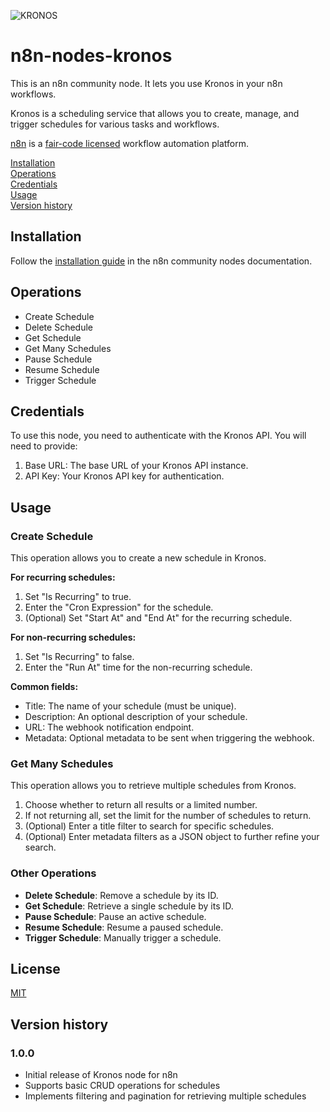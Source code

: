 ![KRONOS](https://github.com/user-attachments/assets/12d572a7-335a-41f2-9429-bedd2dab9a20)

# n8n-nodes-kronos

This is an n8n community node. It lets you use Kronos in your n8n workflows.

Kronos is a scheduling service that allows you to create, manage, and trigger schedules for various tasks and workflows.

[n8n](https://n8n.io/) is a [fair-code licensed](https://docs.n8n.io/reference/license/) workflow automation platform.

[Installation](#installation)  
[Operations](#operations)  
[Credentials](#credentials)  <!-- [Compatibility](#compatibility) -->  
[Usage](#usage)  <!-- [Resources](#resources) -->  
[Version history](#version-history)  <!-- [Troubleshooting](#troubleshooting) -->  <!-- [Contributing](#contributing) -->

## Installation

Follow the [installation guide](https://docs.n8n.io/integrations/community-nodes/installation/) in the n8n community nodes documentation.

## Operations

- Create Schedule
- Delete Schedule
- Get Schedule
- Get Many Schedules
- Pause Schedule
- Resume Schedule
- Trigger Schedule

## Credentials

To use this node, you need to authenticate with the Kronos API. You will need to provide:

1. Base URL: The base URL of your Kronos API instance.
2. API Key: Your Kronos API key for authentication.

## Usage

### Create Schedule

This operation allows you to create a new schedule in Kronos.

**For recurring schedules:**
1. Set "Is Recurring" to true.
2. Enter the "Cron Expression" for the schedule.
3. (Optional) Set "Start At" and "End At" for the recurring schedule.

**For non-recurring schedules:**
1. Set "Is Recurring" to false.
2. Enter the "Run At" time for the non-recurring schedule.

**Common fields:**
- Title: The name of your schedule (must be unique).
- Description: An optional description of your schedule.
- URL: The webhook notification endpoint.
- Metadata: Optional metadata to be sent when triggering the webhook.

### Get Many Schedules

This operation allows you to retrieve multiple schedules from Kronos.

1. Choose whether to return all results or a limited number.
2. If not returning all, set the limit for the number of schedules to return.
3. (Optional) Enter a title filter to search for specific schedules.
4. (Optional) Enter metadata filters as a JSON object to further refine your search.

### Other Operations

- **Delete Schedule**: Remove a schedule by its ID.
- **Get Schedule**: Retrieve a single schedule by its ID.
- **Pause Schedule**: Pause an active schedule.
- **Resume Schedule**: Resume a paused schedule.
- **Trigger Schedule**: Manually trigger a schedule.

## License

[MIT](https://github.com/Deveji/n8n-nodes-kronos/blob/master/LICENSE.md)

## Version history

### 1.0.0

- Initial release of Kronos node for n8n
- Supports basic CRUD operations for schedules
- Implements filtering and pagination for retrieving multiple schedules
